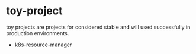 # toy-project

toy projects are projects for considered stable and will used successfully in production environments.

- k8s-resource-manager
